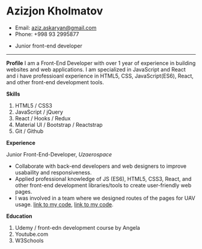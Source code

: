 # Azizjon Kholmatov
- Email: aziz.askaryan@gmail.com
- Phone: +998 93 2995877
* Junior front-end developer
___


__Profile__ 
I am a Front-End Developer with over 1 year of experience in building websites and web applications. I am specialized in JavaScript and React and i have professioanl experience in HTML5, CSS, JavaScript(ES6), React, and other front-end development tools.

__Skills__ 
1. HTML5 / CSS3
2. JavaScript / jQuery
3. React / Hooks / Redux
4. Material UI / Bootstrap / Reactstrap
5. Git / Github

__Experience__ 

Junior Front-End-Developer, _Uzaerospace_
* Collaborate with back-end developers and web designers to improve usabaility and responsiveness.
* Applied professional knowledge of JS (ES6), HTML5, CSS3, React, and other front-end development libraries/tools to create user-friendly web pages.
* I was involved in a team where we designed routes of the pages for UAV usage.
[link to my code](https://github.com/Champagnecaliii/e-commerce-app1),
[link to my code](https://github.com/Champagnecaliii/recipeapp).

__Education__ 
1. Udemy / front-edn development course by Angela
2. Youtube.com
3. W3Schools 
